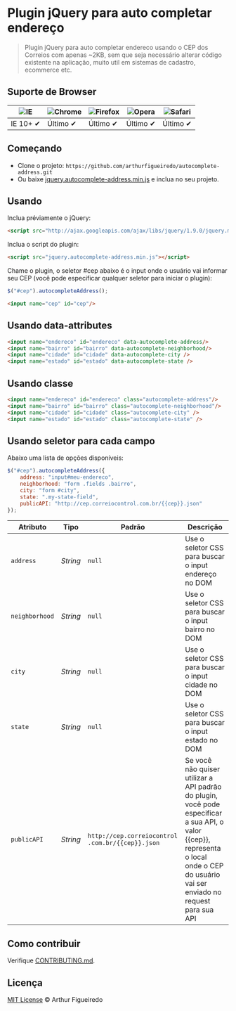 # Plugin jQuery para auto completar endereço

> Plugin jQuery para auto completar endereco usando o CEP dos Correios com apenas ~2KB, sem que seja necessário alterar código existente na aplicação, muito util em sistemas de cadastro, ecommerce etc.


## Suporte de Browser


![IE](https://cloud.githubusercontent.com/assets/398893/3528325/20373e76-078e-11e4-8e3a-1cb86cf506f0.png) | ![Chrome](https://cloud.githubusercontent.com/assets/398893/3528328/23bc7bc4-078e-11e4-8752-ba2809bf5cce.png) | ![Firefox](https://cloud.githubusercontent.com/assets/398893/3528329/26283ab0-078e-11e4-84d4-db2cf1009953.png) | ![Opera](https://cloud.githubusercontent.com/assets/398893/3528330/27ec9fa8-078e-11e4-95cb-709fd11dac16.png) | ![Safari](https://cloud.githubusercontent.com/assets/398893/3528331/29df8618-078e-11e4-8e3e-ed8ac738693f.png)
--- | --- | --- | --- | --- |
IE 10+ ✔ | Último ✔ | Último ✔ | Último ✔ | Último ✔ |

## Começando

* Clone o projeto: `https://github.com/arthurfigueiredo/autocomplete-address.git`
* Ou baixe [jquery.autocomplete-address.min.js](https://raw.githubusercontent.com/arthurfigueiredo/autocomplete-address/master/dist/jquery.autocomplete-address.min.js) e inclua no seu projeto.

## Usando

Inclua préviamente o jQuery:

```html
<script src="http://ajax.googleapis.com/ajax/libs/jquery/1.9.0/jquery.min.js"></script>
```

Inclua o script do plugin:

```html
<script src="jquery.autocomplete-address.min.js"></script>
```

Chame o plugin, o seletor #cep abaixo é o input onde o usuário vai informar seu CEP (você pode especificar qualquer seletor para iniciar o plugin):

```javascript
$("#cep").autocompleteAddress();
```

```html
<input name="cep" id="cep"/>
```


## Usando data-attributes

```html
<input name="endereco" id="endereco" data-autocomplete-address/>
<input name="bairro" id="bairro" data-autocomplete-neighborhood/>
<input name="cidade" id="cidade" data-autocomplete-city />
<input name="estado" id="estado" data-autocomplete-state />
```

## Usando classe

```html
<input name="endereco" id="endereco" class="autocomplete-address"/>
<input name="bairro" id="bairro" class="autocomplete-neighborhood"/>
<input name="cidade" id="cidade" class="autocomplete-city" />
<input name="estado" id="estado" class="autocomplete-state" />
```


## Usando seletor para cada campo

Abaixo uma lista de opções disponíveis:

```javascript
$("#cep").autocompleteAddress({
	address: "input#meu-endereco",
	neighborhood: "form .fields .bairro",
	city: "form #city",
	state: ".my-state-field",
	publicAPI: "http://cep.correiocontrol.com.br/{{cep}}.json"
});
```

Atributo			| Tipo				| Padrão		| Descrição
---						| ---					| ---				| ---
`address`		| *String*		| `null`		| Use o seletor CSS para buscar o input endereço no DOM
`neighborhood`		| *String*		| `null`		| Use o seletor CSS para buscar o input bairro no DOM
`city`		| *String*		| `null`		| Use o seletor CSS para buscar o input cidade no DOM
`state`		| *String*		| `null`		| Use o seletor CSS para buscar o input estado no DOM
`publicAPI`		| *String*		| `http://cep.correiocontrol .com.br/{{cep}}.json`		| Se você não quiser utilizar a API padrão do plugin, você pode especificar a sua API, o valor {{cep}}, representa o local onde o CEP do usuário vai ser enviado no request para sua API



## Como contribuir

Verifique [CONTRIBUTING.md](https://github.com/arthurfigueiredo/autocomplete-address/blob/master/CONTRIBUTING.md).

## Licença

[MIT License](http://arthurfigueiredo.mit-license.org/) © Arthur Figueiredo
